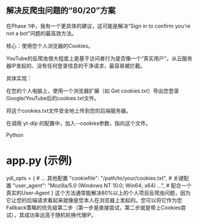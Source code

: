 ## 解决反爬虫问题的“80/20”方案

在Phase 1中，我有一个更具体的建议，这可能是解决“Sign in to confirm you're not a bot”问题的最高效方法。

核心：使用您个人浏览器的Cookies。

YouTube的反爬虫很大程度上是基于访问者行为是否像一个“真实用户”。从云服务器IP发起的、没有任何登录信息的干净请求，最容易被拦截。

具体实现：

在您的个人电脑上，使用一个浏览器扩展（如 Get cookies.txt）导出您登录Google/YouTube后的cookies.txt文件。

将这个cookies.txt文件安全地上传到您的后端服务器。

在调用 yt-dlp 的配置中，加入--cookies参数，指向这个文件。

Python

# app.py (示例)
ydl_opts = {
    # ... 其他配置
    "cookiefile": "/path/to/your/cookies.txt",  # 关键配置
    "user_agent": "Mozilla/5.0 (Windows NT 10.0; Win64; x64) ...", # 配合一个真实的User-Agent
}
这个方法通常能解决80%以上的个人项目反爬虫问题，因为它让您的后端请求看起来就像是您本人在浏览器上发起的。您可以将它作为您Fallback策略的优先级第二步（第一步是直接尝试，第二步就是带上Cookies尝试），其成功率远高于随机轮换代理IP。
